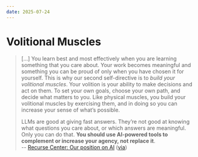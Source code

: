 ```yaml
---
date: 2025-07-24
---
```


# Volitional Muscles

> [...] You learn best and most effectively when you are learning something that you care about. Your work becomes meaningful and something you can be proud of only when you have chosen it for yourself. This is why our second self-directive is to _build your volitional muscles_. Your volition is your ability to make decisions and act on them. To set your own goals, choose your own path, and decide what matters to you. Like physical muscles, you build your volitional muscles by exercising them, and in doing so you can increase your sense of what’s possible.
>
> LLMs are good at giving fast answers. They’re not good at knowing what questions you care about, or which answers are meaningful. Only you can do that. **You should use AI-powered tools to complement or increase your agency, not replace it**.  
-- [Recurse Center: Our position on AI](https://www.recurse.com/blog/191-developing-our-position-on-ai#footnote-return-p191f6) ([via](https://simonwillison.net/2025/Jul/24/recurse-center/))
